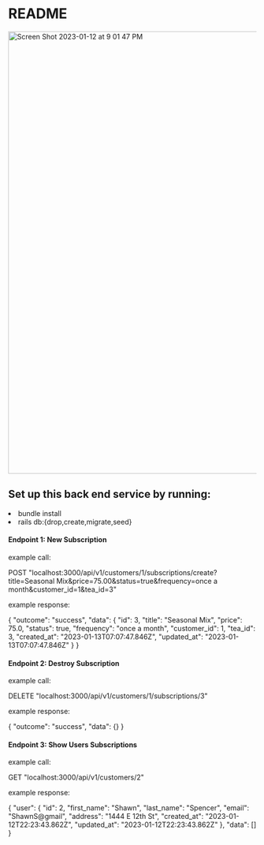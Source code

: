 # README
<img width="897" alt="Screen Shot 2023-01-12 at 9 01 47 PM" src="https://user-images.githubusercontent.com/102133027/212255452-da47dbb5-59ac-4098-894b-f54ba2d81df5.png">

<h2>Set up this back end service by running:</h2>

  <li>bundle install</li>
  <li>rails db:{drop,create,migrate,seed}</li>

<h4>Endpoint 1: New Subscription</h4>
<p>example call:</p> POST "localhost:3000/api/v1/customers/1/subscriptions/create?title=Seasonal Mix&price=75.00&status=true&frequency=once a month&customer_id=1&tea_id=3"

<p>example response:</p></p>
{
    "outcome": "success",
    "data": {
        "id": 3,
        "title": "Seasonal Mix",
        "price": 75.0,
        "status": true,
        "frequency": "once a month",
        "customer_id": 1,
        "tea_id": 3,
        "created_at": "2023-01-13T07:07:47.846Z",
        "updated_at": "2023-01-13T07:07:47.846Z"
    }
}

<h4>Endpoint 2: Destroy Subscription</h4>
<p>example call:</p> DELETE "localhost:3000/api/v1/customers/1/subscriptions/3"

<p>example response:</p>
{
    "outcome": "success",
    "data": {}
}


<h4>Endpoint 3: Show Users Subscriptions</h4>
<p>example call:</p> GET "localhost:3000/api/v1/customers/2"

<p>example response:</p>
{
    "user": {
        "id": 2,
        "first_name": "Shawn",
        "last_name": "Spencer",
        "email": "ShawnS@gmail",
        "address": "1444 E 12th St",
        "created_at": "2023-01-12T22:23:43.862Z",
        "updated_at": "2023-01-12T22:23:43.862Z"
    },
    "data": []
}
